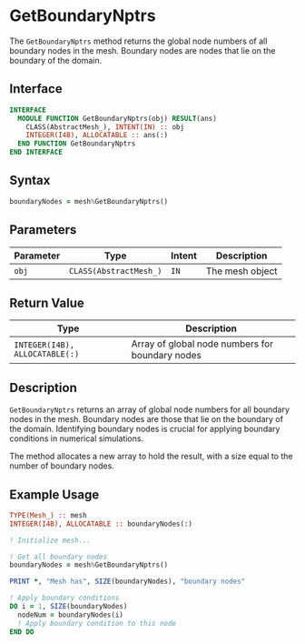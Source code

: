 # GetBoundaryNptrs

The `GetBoundaryNptrs` method returns the global node numbers of all boundary nodes in the mesh. Boundary nodes are nodes that lie on the boundary of the domain.

## Interface

```fortran
INTERFACE
  MODULE FUNCTION GetBoundaryNptrs(obj) RESULT(ans)
    CLASS(AbstractMesh_), INTENT(IN) :: obj
    INTEGER(I4B), ALLOCATABLE :: ans(:)
  END FUNCTION GetBoundaryNptrs
END INTERFACE
```

## Syntax

```fortran
boundaryNodes = mesh%GetBoundaryNptrs()
```

## Parameters

| Parameter | Type                   | Intent | Description     |
| --------- | ---------------------- | ------ | --------------- |
| `obj`     | `CLASS(AbstractMesh_)` | `IN`   | The mesh object |

## Return Value

| Type                           | Description                                     |
| ------------------------------ | ----------------------------------------------- |
| `INTEGER(I4B), ALLOCATABLE(:)` | Array of global node numbers for boundary nodes |

## Description

`GetBoundaryNptrs` returns an array of global node numbers for all boundary nodes in the mesh. Boundary nodes are those that lie on the boundary of the domain. Identifying boundary nodes is crucial for applying boundary conditions in numerical simulations.

The method allocates a new array to hold the result, with a size equal to the number of boundary nodes.

## Example Usage

```fortran
TYPE(Mesh_) :: mesh
INTEGER(I4B), ALLOCATABLE :: boundaryNodes(:)

! Initialize mesh...

! Get all boundary nodes
boundaryNodes = mesh%GetBoundaryNptrs()

PRINT *, "Mesh has", SIZE(boundaryNodes), "boundary nodes"

! Apply boundary conditions
DO i = 1, SIZE(boundaryNodes)
  nodeNum = boundaryNodes(i)
  ! Apply boundary condition to this node
END DO
```
